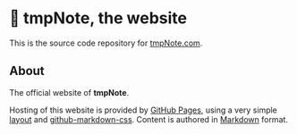 # 📓 tmpNote, the website  

This is the source code repository for [tmpNote.com](http://www.tmpnote.com/).  

## About  

The official website of __tmpNote__.  

Hosting of this website is provided by [GitHub Pages](https://pages.github.com/), using a very simple [layout](https://github.com/unblinking/tmpnote_website/blob/master/_layouts/default.html) and [github-markdown-css](https://github.com/sindresorhus/github-markdown-css). Content is authored in [Markdown](https://daringfireball.net/projects/markdown/syntax) format.  
